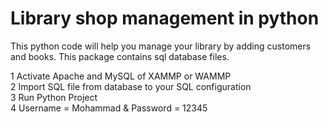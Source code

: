 # Library shop management in python

This python code will help you manage your library by adding customers and books. This package contains sql database files. 

1 Activate Apache and MySQL of XAMMP or WAMMP    
2 Import SQL file from database to your SQL configuration    
3 Run Python Project    
4 Username = Mohammad & Password = 12345    
